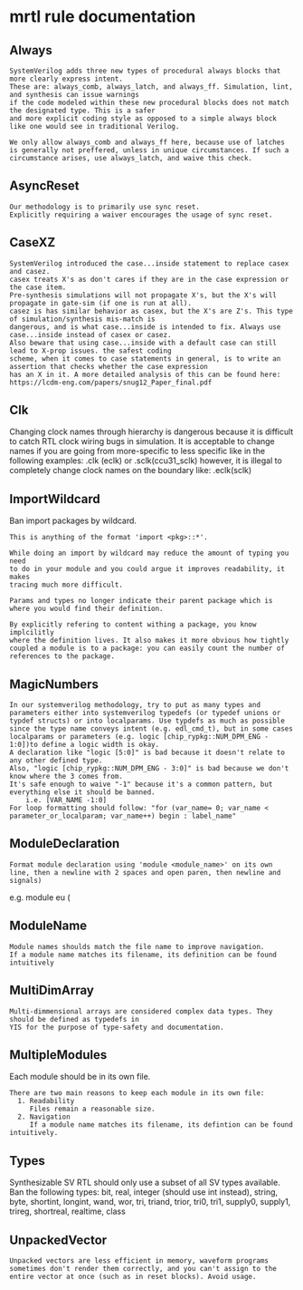 # mrtl rule documentation
## Always

    SystemVerilog adds three new types of procedural always blocks that more clearly express intent. 
    These are: always_comb, always_latch, and always_ff. Simulation, lint, and synthesis can issue warnings 
    if the code modeled within these new procedural blocks does not match the designated type. This is a safer
    and more explicit coding style as opposed to a simple always block like one would see in traditional Verilog.

    We only allow always_comb and always_ff here, because use of latches is generally not preffered, unless in unique circumstances. If such a circumstance arises, use always_latch, and waive this check.
    
## AsyncReset

    Our methodology is to primarily use sync reset.
    Explicitly requiring a waiver encourages the usage of sync reset.
    
## CaseXZ
 
    SystemVerilog introduced the case...inside statement to replace casex and casez.
    casex treats X's as don't cares if they are in the case expression or the case item. 
    Pre-synthesis simulations will not propagate X's, but the X's will propagate in gate-sim (if one is run at all).
    casez is has similar behavior as casex, but the X's are Z's. This type of simulation/synthesis mis-match is
    dangerous, and is what case...inside is intended to fix. Always use case...inside instead of casex or casez.
    Also beware that using case...inside with a default case can still lead to X-prop issues. the safest coding
    scheme, when it comes to case statements in general, is to write an assertion that checks whether the case expression 
    has an X in it. A more detailed analysis of this can be found here: https://lcdm-eng.com/papers/snug12_Paper_final.pdf
    
## Clk
Changing clock names through hierarchy is dangerous because it is difficult
    to catch RTL clock wiring bugs in simulation. It is acceptable to change names if you
    are going from more-specific to less specific like in the following examples:
    .clk (eclk)
    or
    .sclk(ccu31_sclk)
    however, it is illegal to completely change clock names on the boundary like:
    .eclk(sclk)
    
## ImportWildcard
Ban import packages by wildcard.

    This is anything of the format 'import <pkg>::*'.

    While doing an import by wildcard may reduce the amount of typing you need
    to do in your module and you could argue it improves readability, it makes
    tracing much more difficult.

    Params and types no longer indicate their parent package which is where you would find their definition.

    By explicitly refering to content withing a package, you know implcilitly
    where the definition lives. It also makes it more obvious how tightly
    coupled a module is to a package: you can easily count the number of
    references to the package.
    
## MagicNumbers
 
    In our systemverilog methodology, try to put as many types and parameters either into systemverilog typedefs (or typedef unions or typdef structs) or into localparams. Use typdefs as much as possible since the type name conveys intent (e.g. edl_cmd_t), but in some cases localparams or parameters (e.g. logic [chip_rypkg::NUM_DPM_ENG - 1:0])to define a logic width is okay.
	A declaration like "logic [5:0]" is bad because it doesn't relate to any other defined type. 
    Also, "logic [chip_rypkg::NUM_DPM_ENG - 3:0]" is bad because we don't know where the 3 comes from. 
	It's safe enough to waive "-1" because it's a common pattern, but everything else it should be banned.
		i.e. [VAR_NAME -1:0]
	For loop formatting should follow: "for (var_name= 0; var_name < parameter_or_localparam; var_name++) begin : label_name"
    
## ModuleDeclaration
 
    Format module declaration using 'module <module_name>' on its own line, then a newline with 2 spaces and open paren, then newline and signals)

e.g.
module eu
  (
    
## ModuleName

    Module names shoulds match the file name to improve navigation.
    If a module name matches its filename, its definition can be found intuitively  
    
## MultiDimArray
 
    Multi-dimmensional arrays are considered complex data types. They should be defined as typedefs in
    YIS for the purpose of type-safety and documentation.
    
## MultipleModules
Each module should be in its own file.

    There are two main reasons to keep each module in its own file:
      1. Readability
         Files remain a reasonable size.
      2. Navigation
         If a module name matches its filename, its defintion can be found intuitively.
    
## Types
Synthesizable SV RTL should only use a subset of all SV types available.
    Ban the following types: bit, real, integer (should use int instead), string, byte, shortint, longint, wand, wor, tri, triand, trior, tri0, tri1, supply0, supply1, trireg, shortreal, realtime, class
    
## UnpackedVector
 
    Unpacked vectors are less efficient in memory, waveform programs sometimes don't render them correctly, and you can't assign to the entire vector at once (such as in reset blocks). Avoid usage.
    
